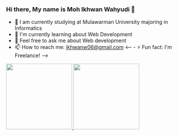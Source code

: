 ### Hi there, My name is Moh Ikhwan Wahyudi 👋

- 🔭 I am currently studying at Mulawarman University majoring in Informatics
- 🌱 I'm currently learning about Web Development
- 💬 Feel free to ask me about Web development
- 📫 How to reach me: ikhwanw06@gmail.com
<-- - ⚡ Fun fact: I'm Freelance! -->

<p align="left">
<a href="https://github.com/riansyaputra123">
  <img height="180em" src="https://github-readme-stats-eight-theta.vercel.app/api?username=IkhwanWahyudi&show_icons=true&theme=algolia&include_all_commits=true&count_private=true"/>
  <img height="180em" src="https://github-readme-stats-eight-theta.vercel.app/api/top-langs/?username=IkhwanWahyudi&layout=compact&langs_count=8&theme=algolia"/>
</a>
</p>
